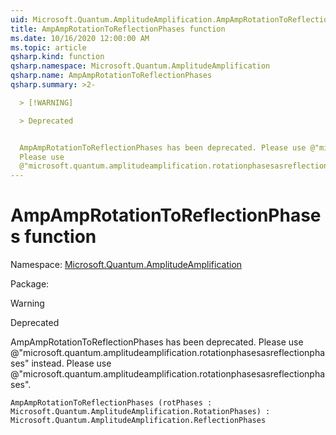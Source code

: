 ```yaml
---
uid: Microsoft.Quantum.AmplitudeAmplification.AmpAmpRotationToReflectionPhases
title: AmpAmpRotationToReflectionPhases function
ms.date: 10/16/2020 12:00:00 AM
ms.topic: article
qsharp.kind: function
qsharp.namespace: Microsoft.Quantum.AmplitudeAmplification
qsharp.name: AmpAmpRotationToReflectionPhases
qsharp.summary: >2-

  > [!WARNING]

  > Deprecated


  AmpAmpRotationToReflectionPhases has been deprecated. Please use @"microsoft.quantum.amplitudeamplification.rotationphasesasreflectionphases" instead.
  Please use
  @"microsoft.quantum.amplitudeamplification.rotationphasesasreflectionphases".
---
```


# AmpAmpRotationToReflectionPhases function

Namespace: [Microsoft.Quantum.AmplitudeAmplification](xref:Microsoft.Quantum.AmplitudeAmplification)

Package: [](https://nuget.org/packages/)


> [!WARNING]
> Deprecated
AmpAmpRotationToReflectionPhases has been deprecated. Please use @"microsoft.quantum.amplitudeamplification.rotationphasesasreflectionphases" instead.Please use@"microsoft.quantum.amplitudeamplification.rotationphasesasreflectionphases".

```Q#
AmpAmpRotationToReflectionPhases (rotPhases : Microsoft.Quantum.AmplitudeAmplification.RotationPhases) : Microsoft.Quantum.AmplitudeAmplification.ReflectionPhases
```
